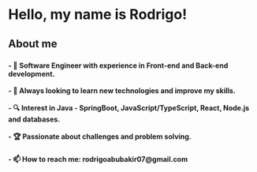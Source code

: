 # Hello, my name is Rodrigo!


<h2 align="left">About me</h2>

###

<h4 align="left">- 🚀 Software Engineer with experience in Front-end and Back-end development.<br><br>- 🎯 Always looking to learn new technologies and improve my skills.<br><br>- 🔍 Interest in Java - SpringBoot, JavaScript/TypeScript, React, Node.js and databases.<br><br>- 🏆 Passionate about challenges and problem solving.</h4>

###


###

###

<h4 align="left">- 📫 How to reach me: rodrigoabubakir07@gmail.com
  
                 


###
